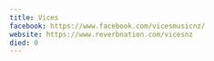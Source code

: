 ```yaml
---
title: Vices
facebook: https://www.facebook.com/vicesmusicnz/
website: https://www.reverbnation.com/vicesnz
died: 0
---
```

